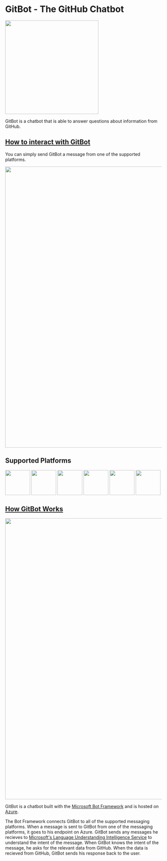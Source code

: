 # GitBot - The GitHub Chatbot

<img src="https://github.com/nating/gitbot/blob/master/docs/assets/gitbot-inverted-black.png" width="300">

GitBot is a chatbot that is able to answer questions about information from GitHub.

## [How to interact with GitBot](https://github.com/nating/gitbot/wiki/Talking-to-GitBot)

You can simply send GitBot a message from one of the supported platforms.

<img src="https://github.com/nating/gitbot/blob/master/docs/assets/gitbot-demo.gif" width="900">


## Supported Platforms
[<img src="https://github.com/nating/gitbot/blob/master/docs/assets/platform-logos/web-logo.png" width="80">][web]
[<img src="https://github.com/nating/gitbot/blob/master/docs/assets/platform-logos/email-logo.png" width="80">][email]
[<img src="https://github.com/nating/gitbot/blob/master/docs/assets/platform-logos/messenger-logo.png" width="80">][messenger]
[<img src="https://github.com/nating/gitbot/blob/master/docs/assets/platform-logos/skype-logo.png" width="80">][skype]
[<img src="https://github.com/nating/gitbot/blob/master/docs/assets/platform-logos/slack-logo.png" width="80">][slack]
[<img src="https://github.com/nating/gitbot/blob/master/docs/assets/platform-logos/sms-logo.png" width="80">][sms]

## [How GitBot Works](https://github.com/nating/gitbot/wiki/How-GitBot-Works)

[<img src="https://github.com/nating/gitbot/blob/master/docs/assets/gitbot-explanation.png" width="900">][flow]

GitBot is a chatbot built with the [Microsoft Bot Framework][mbf] and is hosted on [Azure][azure].  

The Bot Framework connects GitBot to all of the supported messaging platforms. When a message is sent to GitBot from one of the messaging platforms, it goes to his endpoint on Azure. GitBot sends any messages he recieves to [Microsoft's Language Understanding Intelligence Service][luis] to understand the intent of the message. When GitBot knows the intent of the message, he asks for the relevant data from GitHub. When the data is recieved from GitHub, GitBot sends his response back to the user.  

[mbf]: https://dev.botframework.com/
[azure]: https://azure.microsoft.com
[luis]: https://www.microsoft.com/cognitive-services/en-us/language-understanding-intelligent-service-luis
[flow]: https://github.com/nating/gitbot/wiki/How-GitBot-Works
[web]: https://github.com/nating/gitbot/wiki/Talking-to-GitBot#web
[email]: https://github.com/nating/gitbot/wiki/Talking-to-GitBot#email
[messenger]: https://github.com/nating/gitbot/wiki/Talking-to-GitBot#facebook-messenger
[skype]: https://github.com/nating/gitbot/wiki/Talking-to-GitBot#skype
[slack]: https://github.com/nating/gitbot/wiki/Talking-to-GitBot#slack
[sms]: https://github.com/nating/gitbot/wiki/Talking-to-GitBot#sms
